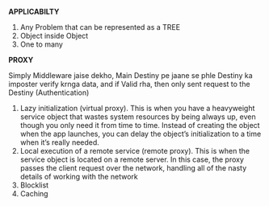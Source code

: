 **APPLICABILTY**

1. Any Problem that can be represented as a TREE
2. Object inside Object
3. One to many


**PROXY**

Simply Middleware jaise dekho, Main Destiny pe jaane se phle Destiny ka imposter verify krnga data, and if Valid rha, then only sent request to
the Destiny (Authentication)

1. Lazy initialization (virtual proxy). This is when you have a
heavyweight service object that wastes system resources by
being always up, even though you only need it from time
to time. Instead of creating the object when the app launches, you
can delay the object’s initialization to a time when it’s really
needed.
2. Local execution of a remote service (remote proxy). This is
when the service object is located on a remote server.
In this case, the proxy passes the client request over the network, handling all of the nasty details of working with the
network
3. Blocklist 
4. Caching



